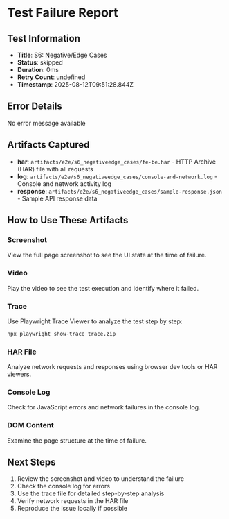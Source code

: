 # Test Failure Report

## Test Information
- **Title**: S6: Negative/Edge Cases
- **Status**: skipped
- **Duration**: 0ms
- **Retry Count**: undefined
- **Timestamp**: 2025-08-12T09:51:28.844Z

## Error Details
No error message available

## Artifacts Captured
- **har**: `artifacts/e2e/s6_negativeedge_cases/fe-be.har` - HTTP Archive (HAR) file with all requests
- **log**: `artifacts/e2e/s6_negativeedge_cases/console-and-network.log` - Console and network activity log
- **response**: `artifacts/e2e/s6_negativeedge_cases/sample-response.json` - Sample API response data

## How to Use These Artifacts

### Screenshot
View the full page screenshot to see the UI state at the time of failure.

### Video
Play the video to see the test execution and identify where it failed.

### Trace
Use Playwright Trace Viewer to analyze the test step by step:
```bash
npx playwright show-trace trace.zip
```

### HAR File
Analyze network requests and responses using browser dev tools or HAR viewers.

### Console Log
Check for JavaScript errors and network failures in the console log.

### DOM Content
Examine the page structure at the time of failure.

## Next Steps
1. Review the screenshot and video to understand the failure
2. Check the console log for errors
3. Use the trace file for detailed step-by-step analysis
4. Verify network requests in the HAR file
5. Reproduce the issue locally if possible
